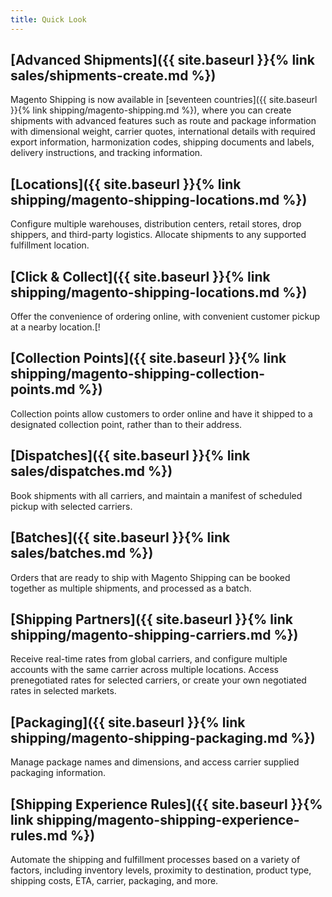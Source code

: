 ```yaml
---
title: Quick Look
---
```


## [Advanced Shipments]({{ site.baseurl }}{% link sales/shipments-create.md %})

Magento Shipping is now available in [seventeen countries]({{ site.baseurl }}{% link shipping/magento-shipping.md %}), where you can create shipments with advanced features such as route and package information with dimensional weight, carrier quotes, international details with required export information, harmonization codes, shipping documents and labels, delivery instructions, and tracking information.

## [Locations]({{ site.baseurl }}{% link shipping/magento-shipping-locations.md %})

Configure multiple warehouses, distribution centers, retail stores, drop shippers, and third-party logistics. Allocate shipments to any supported fulfillment location.

## [Click &amp; Collect]({{ site.baseurl }}{% link shipping/magento-shipping-locations.md %})

Offer the convenience of ordering online, with convenient customer pickup at a nearby location.[!

## [Collection Points]({{ site.baseurl }}{% link shipping/magento-shipping-collection-points.md %})

Collection points allow customers to order online and have it shipped to a designated collection point, rather than to their address.

## [Dispatches]({{ site.baseurl }}{% link sales/dispatches.md %})

Book shipments with all carriers, and maintain a manifest of scheduled pickup with selected carriers. 

## [Batches]({{ site.baseurl }}{% link sales/batches.md %})

Orders that are ready to ship with Magento Shipping can be booked together as multiple shipments, and processed as a batch.

## [Shipping Partners]({{ site.baseurl }}{% link shipping/magento-shipping-carriers.md %})

Receive real-time rates from global carriers, and configure multiple accounts with the same carrier across multiple locations. Access prenegotiated rates for selected carriers, or create your own negotiated rates in selected markets.

## [Packaging]({{ site.baseurl }}{% link shipping/magento-shipping-packaging.md %})

Manage package names and dimensions, and access carrier supplied packaging information.

## [Shipping Experience Rules]({{ site.baseurl }}{% link shipping/magento-shipping-experience-rules.md %})

Automate the shipping and fulfillment processes based on a variety of factors, including inventory levels, proximity to destination, product type, shipping costs, ETA, carrier, packaging, and more.
